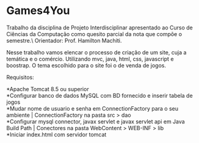 # Games4You
Trabalho da disciplina de Projeto Interdisciplinar apresentado ao Curso de Ciências da Computação como quesito parcial da nota que compõe o semestre.\ 
Orientador: Prof. Hamilton Machiti.

Nesse trabalho vamos elencar o processo de criação de um site, cuja a temática e o comércio. Utilizando mvc, java, html, css, javascript e boostrap. O tema escolhido para o site foi o de venda de jogos.

Requisitos:

*Apache Tomcat 8.5 ou superior\
*Configurar banco de dados MySQL com BD fornecido e inserir tabela de jogos\
*Mudar nome de usuario e senha em ConnectionFactory para o seu ambiente | ConnectionFactory na pasta src > dao\
*Configurar mysql connector, javax servlet e javax servlet api em Java Build Path | Conectores na pasta WebContent > WEB-INF > lib\
*Iniciar index.html com servidor tomcat
